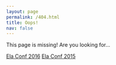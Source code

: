 ```yaml
---
layout: page
permalink: /404.html
title: Oops!
nav: false
---
```


This page is missing! Are you looking for...

<a href="https://elaconf.github.io/2016" class="button">Ela Conf 2016</a>
<a href="https://elaconf.github.io/2015/" class="button">Ela Conf 2015</a>
